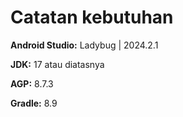 # Catatan kebutuhan

**Android Studio:** Ladybug | 2024.2.1

**JDK:** 17 atau diatasnya

**AGP:** 8.7.3

**Gradle:** 8.9
